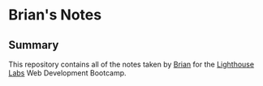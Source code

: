 # Brian's Notes

## Summary

This repository contains all of the notes taken by [Brian](https://github.com/wubrian) for the [Lighthouse Labs](https://www.lighthouselabs.ca/?gclid=CjwKCAiA0O7fBRASEiwAYI9QAkcvoDG8lQ3CW3naSG5xl4vGJi6bAe9p3_KzIe3C_khQCY4ehNppnxoCaBsQAvD_BwE) Web Development Bootcamp.